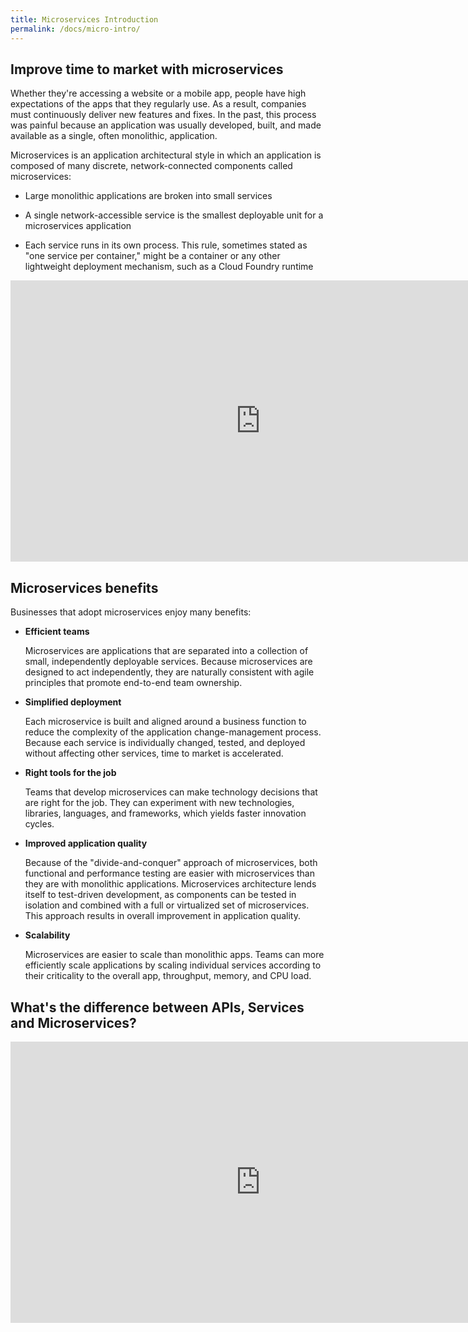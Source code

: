 ```yaml
---
title: Microservices Introduction
permalink: /docs/micro-intro/
---
```

<h2>Improve time to market with microservices</h2>
<p>Whether they're accessing a website or a mobile app, people have high expectations of the apps that they regularly use. As a result, companies must continuously deliver new features and fixes. In the past, this process was painful because an application was usually developed, built, and made available as a single, often monolithic, application.</p>

<p>Microservices is an application architectural style in which an application is composed of many discrete, network-connected components called microservices:</p>
<ul>
<li><p>Large monolithic applications are broken into small services</p></li>
<li><p>A single network-accessible service is the smallest deployable unit for a microservices application</p></li>
<li><p>Each service runs in its own process. This rule, sometimes stated as "one service per container," might be a container or any other lightweight deployment mechanism, such as a Cloud Foundry runtime</p></li>
</ul>

<iframe width="800" height="450" src="https://www.youtube.com/embed/Pvbr5d2mIZs" frameborder="0" allow="autoplay; encrypted-media" allowfullscreen></iframe>

<h2>Microservices benefits</h2>
<p>Businesses that adopt microservices enjoy many benefits:</p>

<ul>
<li><b>Efficient teams</b>
<p>Microservices are applications that are separated into a collection of small, independently deployable services. Because microservices are designed to act independently, they are naturally consistent with agile principles that promote end-to-end team ownership.</p>
</li>
<li><b>Simplified deployment</b>
<p>Each microservice is built and aligned around a business function to reduce the complexity of the application change-management process. Because each service is individually changed, tested, and deployed without affecting other services, time to market is accelerated.</p>
</li>
<li><b>Right tools for the job</b>
<p>Teams that develop microservices can make technology decisions that are right for the job. They can experiment with new technologies, libraries, languages, and frameworks, which yields faster innovation cycles.</p>
</li>
<li><b>Improved application quality</b>
<p>Because of the "divide-and-conquer" approach of microservices, both functional and performance testing are easier with microservices than they are with monolithic applications. Microservices architecture lends itself to test-driven development, as components can be tested in isolation and combined with a full or virtualized set of microservices. This approach results in overall improvement in application quality.</p>
</li>
<li><b>Scalability</b>
<p>Microservices are easier to scale than monolithic apps. Teams can more efficiently scale applications by scaling individual services according to their criticality to the overall app, throughput, memory, and CPU load.</p>
</li>
</ul>

<h2>What's the difference between APIs, Services and Microservices?</h2>
<iframe width="800" height="450" src="https://www.youtube.com/embed/qGFRbOq4fmQ" frameborder="0" allow="autoplay; encrypted-media" allowfullscreen></iframe>

